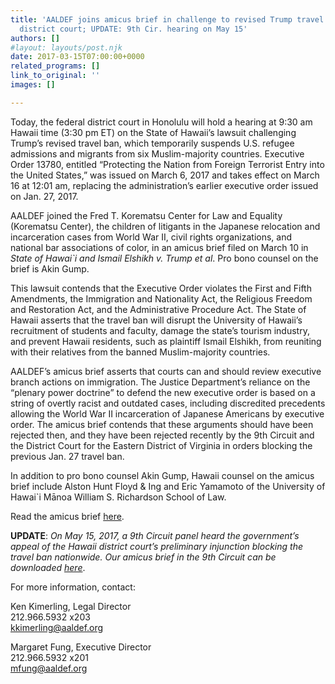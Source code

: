 ```yaml
---
title: 'AALDEF joins amicus brief in challenge to revised Trump travel ban in Hawaii
  district court; UPDATE: 9th Cir. hearing on May 15'
authors: []
#layout: layouts/post.njk
date: 2017-03-15T07:00:00+0000
related_programs: []
link_to_original: ''
images: []

---
```

Today, the federal district court in Honolulu will hold a hearing at 9:30 am Hawaii time (3:30 pm ET) on the State of Hawaii’s lawsuit challenging Trump’s revised travel ban, which temporarily suspends U.S. refugee admissions and migrants from six Muslim-majority countries. Executive Order 13780, entitled “Protecting the Nation from Foreign Terrorist Entry into the United States,” was issued on March 6, 2017 and takes effect on March 16 at 12:01 am, replacing the administration’s earlier executive order issued on Jan. 27, 2017.

AALDEF joined the Fred T. Korematsu Center for Law and Equality (Korematsu Center), the children of litigants in the Japanese relocation and incarceration cases from World War II, civil rights organizations, and national bar associations of color, in an amicus brief filed on March 10 in _State of Hawai\`i and Ismail Elshikh v. Trump et al_. Pro bono counsel on the brief is Akin Gump.

This lawsuit contends that the Executive Order violates the First and Fifth Amendments, the Immigration and Nationality Act, the Religious Freedom and Restoration Act, and the Administrative Procedure Act. The State of Hawaii asserts that the travel ban will disrupt the University of Hawaii’s recruitment of students and faculty, damage the state’s tourism industry, and prevent Hawaii residents, such as plaintiff Ismail Elshikh, from reuniting with their relatives from the banned Muslim-majority countries.

AALDEF’s amicus brief asserts that courts can and should review executive branch actions on immigration. The Justice Department’s reliance on the “plenary power doctrine” to defend the new executive order is based on a string of overtly racist and outdated cases, including discredited precedents allowing the World War II incarceration of Japanese Americans by executive order. The amicus brief contends that these arguments should have been rejected then, and they have been rejected recently by the 9th Circuit and the District Court for the Eastern District of Virginia in orders blocking the previous Jan. 27 travel ban.

In addition to pro bono counsel Akin Gump, Hawaii counsel on the amicus brief include Alston Hunt Floyd & Ing and Eric Yamamoto of the University of Hawai\`i Mānoa William S. Richardson School of Law.

Read the amicus brief [here](/uploads/pdf/AmicusBrief-HawaiiTrump3.10.17.pdf).

**UPDATE**: _On May 15, 2017, a 9th Circuit panel heard the government’s appeal of the Hawaii district court’s preliminary injunction blocking the travel ban nationwide. Our amicus brief in the 9th Circuit can be downloaded_ [_here_](/uploads/pdf/4.21.17AmicusBriefHawaiiv.Trump.pdf).

For more information, contact:

Ken Kimerling, Legal Director  
212\.966.5932 x203  
kkimerling@aaldef.org

Margaret Fung, Executive Director  
212\.966.5932 x201  
mfung@aaldef.org